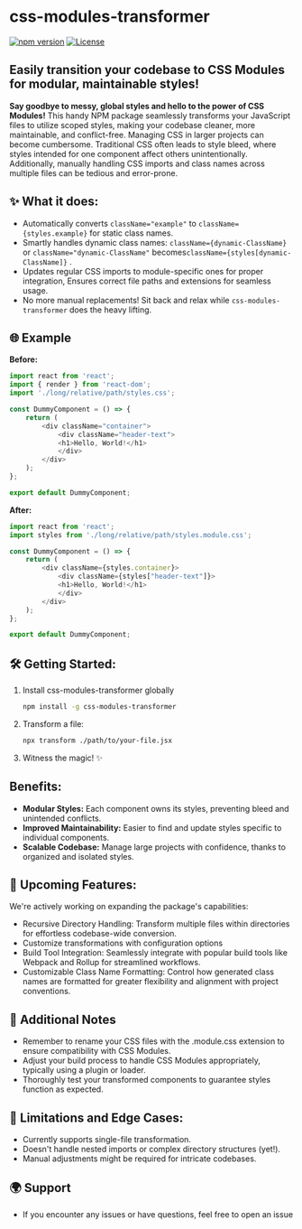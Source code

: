 # css-modules-transformer
[![npm version](https://badge.fury.io/js/css-module-transformer-beta.svg)](https://www.npmjs.com/package/css-module-transformer-beta)
[![License](https://img.shields.io/badge/license-MIT-blue.svg)](https://opensource.org/licenses/MIT)
## Easily transition your codebase to CSS Modules for modular, maintainable styles!
**Say goodbye to messy, global styles and hello to the power of CSS Modules!** This handy NPM package seamlessly transforms your JavaScript files to utilize scoped styles, making your codebase cleaner, more maintainable, and conflict-free. Managing CSS in larger projects can become cumbersome. Traditional CSS often leads to style bleed, where styles intended for one component affect others unintentionally. Additionally, manually handling CSS imports and class names across multiple files can be tedious and error-prone.
## ✨ What it does:
- Automatically converts `className="example"` to `className={styles.example}` for static class names.
- Smartly handles dynamic class names: `className={dynamic-ClassName}` or `className="dynamic-ClassName"` becomes`className={styles[dynamic-ClassName]}` .
- Updates regular CSS imports to module-specific ones for proper integration, Ensures correct file paths and extensions for seamless usage.
- No more manual replacements! Sit back and relax while `css-modules-transformer` does the heavy lifting.

## 🌐 Example
**Before:**
``` js
import react from 'react';
import { render } from 'react-dom';
import './long/relative/path/styles.css';

const DummyComponent = () => {
    return (
        <div className="container">
            <div className="header-text">
            <h1>Hello, World!</h1>
            </div>
        </div>
    );
};

export default DummyComponent;
```
**After:**
``` js
import react from 'react';
import styles from './long/relative/path/styles.module.css'; 

const DummyComponent = () => {
    return (
        <div className={styles.container}>
            <div className={styles["header-text"]}>
            <h1>Hello, World!</h1>
            </div>
        </div>
    );
};

export default DummyComponent;
```
## 🛠️ Getting Started: 
1. Install css-modules-transformer globally
   ``` sh
   npm install -g css-modules-transformer
   ```
2. Transform a file:
   ``` sh
   npx transform ./path/to/your-file.jsx
   ```
3. Witness the magic! ✨

## Benefits:

- **Modular Styles:** Each component owns its styles, preventing bleed and unintended conflicts.
- **Improved Maintainability:** Easier to find and update styles specific to individual components.
- **Scalable Codebase:** Manage large projects with confidence, thanks to organized and isolated styles.

## 🚀 Upcoming Features:
We're actively working on expanding the package's capabilities:

- Recursive Directory Handling: Transform multiple files within directories for effortless codebase-wide conversion.
- Customize transformations with configuration options
- Build Tool Integration: Seamlessly integrate with popular build tools like Webpack and Rollup for streamlined workflows.
- Customizable Class Name Formatting: Control how generated class names are formatted for greater flexibility and alignment with project conventions.

## 📝 Additional Notes
- Remember to rename your CSS files with the .module.css extension to ensure compatibility with CSS Modules.
- Adjust your build process to handle CSS Modules appropriately, typically using a plugin or loader.
- Thoroughly test your transformed components to guarantee styles function as expected.

## 📝 Limitations and Edge Cases:

- Currently supports single-file transformation.
- Doesn't handle nested imports or complex directory structures (yet!).
- Manual adjustments might be required for intricate codebases.


## 🌍 Support
- If you encounter any issues or have questions, feel free to open an issue 

